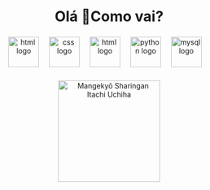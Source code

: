 <h1 align="center">Olá 👋Como vai?</h1>


###

<div align="center">
  <img src="https://skillicons.dev/icons?i=html" height="60" alt="html logo"  />
  <img width="12" />
  <img src="https://skillicons.dev/icons?i=css" height="60" alt="css logo"  />
  <img width="12" />
  <img src="https://skillicons.dev/icons?i=javascript" height="60" alt="html logo"  />
  <img width="12" />
  <img src="https://skillicons.dev/icons?i=py" height="60" alt="python logo"  />
  <img width="12" />
  <img src="https://skillicons.dev/icons?i=mysql" height="60" alt="mysql logo"  />
  <img width="12" />
</div>

###

<div align="center">
  <img src="https://media.tenor.com/IUB4P7vPbEAAAAAC/sharingan-naruto.gif" height="200" alt="Mangekyō Sharingan Itachi Uchiha" />
</div>


###

